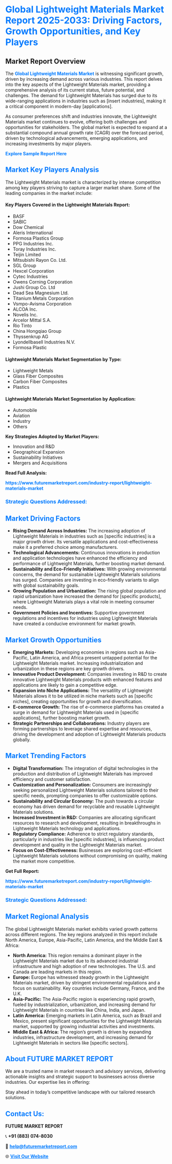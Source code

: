 <h1 style="color: #007BFF;">Global Lightweight Materials Market Report 2025-2033: Driving Factors, Growth Opportunities, and Key Players</h1>

<section id="overview">
<h2>Market Report Overview</h2>
<p>The <a href="https://www.futuremarketreport.com/industry-report/lightweight-materials-market" style="color: #007BFF; text-decoration: none;"><strong>Global Lightweight Materials Market</strong></a> is witnessing significant growth, driven by increasing demand across various industries. This report delves into the key aspects of the Lightweight Materials market, providing a comprehensive analysis of its current status, future potential, and challenges. The demand for Lightweight Materials has surged due to its wide-ranging applications in industries such as [insert industries], making it a critical component in modern-day [applications].</p>
<p>As consumer preferences shift and industries innovate, the Lightweight Materials market continues to evolve, offering both challenges and opportunities for stakeholders. The global market is expected to expand at a substantial compound annual growth rate (CAGR) over the forecast period, driven by technological advancements, emerging applications, and increasing investments by major players.</p>
</section>

<section id="overview">
<p><a href="https://www.futuremarketreport.com/request-sample/reportId=31564" style="color: #007BFF; text-decoration: none;"><strong>Explore Sample Report Here</strong></a></p>
</section>

<section id="key-players">
<h2 style="color: #007BFF;">Market Key Players Analysis</h2>
<p>The Lightweight Materials market is characterized by intense competition among key players striving to capture a larger market share. Some of the leading companies in the market include:</p>
<h4>Key Players Covered in the Lightweight Materials Report:</h4>
<ul><li>BASF</li><li>SABIC</li><li>Dow Chemical</li><li>Aleris International</li><li>Formosa Plastics Group</li><li>PPG Industries Inc.</li><li>Toray Industries Inc.</li><li>Teijin Limited</li><li>Mitsubishi Rayon Co. Ltd.</li><li>SGL Group</li><li>Hexcel Corporation</li><li>Cytec Industries</li><li>Owens Corning Corporation</li><li>Jushi Group Co. Ltd</li><li>Dead Sea Magnesium Ltd.</li><li>Titanium Metals Corporation</li><li>Vsmpo-Avisma Corporation</li><li>ALCOA Inc.</li><li>Novelis Inc.</li><li>Arcelor Mittal S.A.</li><li>Rio Tinto</li><li>China Hongqiao Group</li><li>Thyssenkrup AG</li><li>Lyondellbasell Industries N.V.</li><li>Formosa Plastic</li></ul>
<h4>Lightweight Materials Market Segmentation by Type:</h4>
<ul><li>Lightweight Metals</li><li>Glass Fiber Composites</li><li>Carbon Fiber Composites</li><li>Plastics</li></ul>

<h4>Lightweight Materials Market Segmentation by Application:</h4>
<ul><li>Automobile</li><li>Aviation</li><li>Industry</li><li>Others</li></ul>
<p><strong>Key Strategies Adopted by Market Players:</strong></p>
<ul>
<li>Innovation and R&D</li>
<li>Geographical Expansion</li>
<li>Sustainability Initiatives</li>
<li>Mergers and Acquisitions</li>
</ul>
</section>

<section>
<p><strong>Read Full Analysis: </strong></p><a href="https://www.futuremarketreport.com/industry-report/lightweight-materials-market" style="color: #007BFF; text-decoration: none;"><strong>https://www.futuremarketreport.com/industry-report/lightweight-materials-market</strong></a>
<h3 style="color: #007BFF;">Strategic Questions Addressed:</h3>
</section>

<section id="driving-factors">
<h2 style="color: #007BFF;">Market Driving Factors</h2>
<ul>
<li><strong>Rising Demand Across Industries:</strong> The increasing adoption of Lightweight Materials in industries such as [specific industries] is a major growth driver. Its versatile applications and cost-effectiveness make it a preferred choice among manufacturers.</li>
<li><strong>Technological Advancements:</strong> Continuous innovations in production and application technologies have enhanced the efficiency and performance of Lightweight Materials, further boosting market demand.</li>
<li><strong>Sustainability and Eco-Friendly Initiatives:</strong> With growing environmental concerns, the demand for sustainable Lightweight Materials solutions has surged. Companies are investing in eco-friendly variants to align with global sustainability goals.</li>
<li><strong>Growing Population and Urbanization:</strong> The rising global population and rapid urbanization have increased the demand for [specific products], where Lightweight Materials plays a vital role in meeting consumer needs.</li>
<li><strong>Government Policies and Incentives:</strong> Supportive government regulations and incentives for industries using Lightweight Materials have created a conducive environment for market growth.</li>
</ul>
</section>

<section id="growth-opportunities">
<h2 style="color: #007BFF;">Market Growth Opportunities</h2>
<ul>
<li><strong>Emerging Markets:</strong> Developing economies in regions such as Asia-Pacific, Latin America, and Africa present untapped potential for the Lightweight Materials market. Increasing industrialization and urbanization in these regions are key growth drivers.</li>
<li><strong>Innovative Product Development:</strong> Companies investing in R&D to create innovative Lightweight Materials products with enhanced features and applications are likely to gain a competitive edge.</li>
<li><strong>Expansion into Niche Applications:</strong> The versatility of Lightweight Materials allows it to be utilized in niche markets such as [specific niches], creating opportunities for growth and diversification.</li>
<li><strong>E-commerce Growth:</strong> The rise of e-commerce platforms has created a surge in demand for Lightweight Materials used in [specific applications], further boosting market growth.</li>
<li><strong>Strategic Partnerships and Collaborations:</strong> Industry players are forming partnerships to leverage shared expertise and resources, driving the development and adoption of Lightweight Materials products globally.</li>
</ul>
</section>

<section id="trending-factors">
<h2 style="color: #007BFF;">Market Trending Factors</h2>
<ul>
<li><strong>Digital Transformation:</strong> The integration of digital technologies in the production and distribution of Lightweight Materials has improved efficiency and customer satisfaction.</li>
<li><strong>Customization and Personalization:</strong> Consumers are increasingly seeking personalized Lightweight Materials solutions tailored to their specific needs, prompting companies to offer customizable options.</li>
<li><strong>Sustainability and Circular Economy:</strong> The push towards a circular economy has driven demand for recyclable and reusable Lightweight Materials solutions.</li>
<li><strong>Increased Investment in R&D:</strong> Companies are allocating significant resources to research and development, resulting in breakthroughs in Lightweight Materials technology and applications.</li>
<li><strong>Regulatory Compliance:</strong> Adherence to strict regulatory standards, particularly in industries like [specific industries], is influencing product development and quality in the Lightweight Materials market.</li>
<li><strong>Focus on Cost-Effectiveness:</strong> Businesses are exploring cost-efficient Lightweight Materials solutions without compromising on quality, making the market more competitive.</li>
</ul>
</section>

<section>
<p><strong>Get Full Report: </strong></p><a href="https://www.futuremarketreport.com/industry-report/lightweight-materials-market" style="color: #007BFF; text-decoration: none;"><strong>https://www.futuremarketreport.com/industry-report/lightweight-materials-market</strong></a>
<h3 style="color: #007BFF;">Strategic Questions Addressed:</h3>
</section>


<section id="regional-analysis">
<h2 style="color: #007BFF;">Market Regional Analysis</h2>
<p>The global Lightweight Materials market exhibits varied growth patterns across different regions. The key regions analyzed in this report include North America, Europe, Asia-Pacific, Latin America, and the Middle East & Africa:</p>
<ul>
<li><strong>North America:</strong> This region remains a dominant player in the Lightweight Materials market due to its advanced industrial infrastructure and high adoption of new technologies. The U.S. and Canada are leading markets in this region.</li>
<li><strong>Europe:</strong> Europe has witnessed steady growth in the Lightweight Materials market, driven by stringent environmental regulations and a focus on sustainability. Key countries include Germany, France, and the U.K.</li>
<li><strong>Asia-Pacific:</strong> The Asia-Pacific region is experiencing rapid growth, fueled by industrialization, urbanization, and increasing demand for Lightweight Materials in countries like China, India, and Japan.</li>
<li><strong>Latin America:</strong> Emerging markets in Latin America, such as Brazil and Mexico, present significant opportunities for the Lightweight Materials market, supported by growing industrial activities and investments.</li>
<li><strong>Middle East & Africa:</strong> The region’s growth is driven by expanding industries, infrastructure development, and increasing demand for Lightweight Materials in sectors like [specific sectors].</li>
</ul>
</section>

<footer>
<h2 style="color: #007BFF;">About FUTURE MARKET REPORT</h2>
<p>We are a trusted name in market research and advisory services, delivering actionable insights and strategic support to businesses across diverse industries. Our expertise lies in offering:</p>

<p>Stay ahead in today’s competitive landscape with our tailored research solutions.</p>

<h2 style="color: #007BFF;">Contact Us:</h2>
<p><strong>FUTURE MARKET REPORT</strong></p>
<p>📞 <strong>+91 (883) 074-8030</strong></p>
<p>📧 <strong><a href="mailto:help@futuremarketreport.com" style="color: #007BFF;">help@futuremarketreport.com</a></strong></p>
<p>🌐 <strong><a href="https://www.futuremarketreport.com/" style="color: #007BFF;">Visit Our Website</a></strong></p>
</footer>